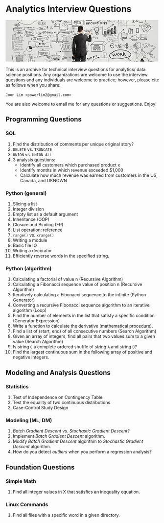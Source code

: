 Analytics Interview Questions
=============================

![tech Q](tiq.png)

This is an archive for technical interview questions for analytics/ data science positions. Any organizations are welcome
to use the interview questions and any individuals are welcome to practice; however, please cite as follows when you share:

`Joon Lim <powerlim2@gmail.com>`

You are also welcome to email me for any questions or suggestions. Enjoy!



## Programming Questions

### SQL

1. Find the distribution of comments per unique original story?
2. `DELETE` vs. `TRUNCATE`
3. `UNION` vs. `UNION ALL`
4. 3 analysis questions:
    - Identify all customers which purchased product x
    - Identify months in which revenue exceeded $1,000
    - Calculate how much revenue was earned from customers in the US, Canada, and UKNOWN


### Python (general)

1.  Slicing a list
2.  Integer division
3.  Empty list as a default argument
4.  Inheritance (OOP)
5.  Closure and Binding (FP)
6.  List operation: reference
7.  `range()` vs. `xrange()`
8.  Writing a module
9.  Basic file IO
10. Writing a decorator
11. Efficiently reverse words in the specified string.


### Python (algorithm)

1.  Calculating a factorial of value n (Recursive Algorithm)
2.  Calculating a Fibonacci sequence value of position n (Recursive Algorithm)
3.  Iteratively calculating a Fibonacci sequence to the infinite (Python Generator)
4.  Converting a recursive Fibonacci sequence algorithm to an iterative algorithm (Loop)
5.  Find the number of elements in the list that satisfy a specific condition (Generator Expression)
6.  Write a function to calculate the derivative (mathematical procedure).
7.  Find a list of (start, end) of all consecutive numbers (Search Algorithm)
8.  Given an array of integers, find all pairs that two values sum to a given value (Search Algorithm)
9.  Is string `C` a complete ordered shuffle of string `A` and string `B`?
10. Find the largest continuous sum in the following array of positive and negative integers.



## Modeling and Analysis Questions

### Statistics

1. Test of Independence on Contingency Table
2. Test the equality of two continuous distributions
3. Case-Control Study Design


### Modeling (ML, DM)

1. *Batch Gradient Descent* vs. *Stochastic Gradient Descent*?
2. Implement *Batch Gradient Descent* algorithm.
3. Modify *Batch Gradient Descent* algorithm to *Stochastic Gradient Descent* algorithm.
4. How do you detect *outliers* when you perform a regression analysis?


## Foundation Questions

### Simple Math

1. Find all integer values in X that satisfies an inequality equation.


### Linux Commands

1. Find all files with a specific word in a given directory.
